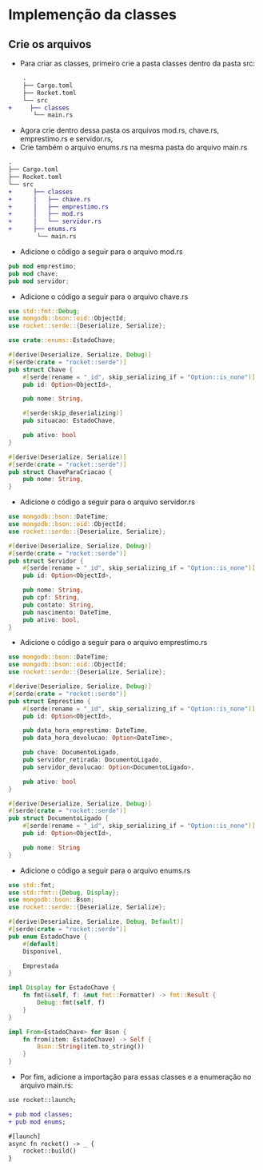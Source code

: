 # Implemenção da classes

## Crie os arquivos

* Para criar as classes, primeiro crie a pasta classes dentro da pasta src:

```diff
    .
    ├── Cargo.toml
    ├── Rocket.toml
    └── src
+     ├── classes
       └── main.rs

```

* Agora crie dentro dessa pasta os arquivos mod.rs, chave.rs, emprestimo.rs e servidor.rs,
* Crie também o arquivo enums.rs na mesma pasta do arquivo main.rs

```diff
.
├── Cargo.toml
├── Rocket.toml
└── src
+      ├── classes
+      │   ├── chave.rs
+      │   ├── emprestimo.rs
+      │   ├── mod.rs
+      │   └── servidor.rs
+      ├── enums.rs
        └── main.rs

```

* Adicione o cõdigo a seguir para o arquivo mod.rs

```rust
pub mod emprestimo;
pub mod chave;
pub mod servidor;
```

* Adicione o código a seguir para o arquivo chave.rs

```rust
use std::fmt::Debug;
use mongodb::bson::oid::ObjectId;
use rocket::serde::{Deserialize, Serialize};

use crate::enums::EstadoChave; 

#[derive(Deserialize, Serialize, Debug)]
#[serde(crate = "rocket::serde")]
pub struct Chave {
    #[serde(rename = "_id", skip_serializing_if = "Option::is_none")]
    pub id: Option<ObjectId>,

    pub nome: String,

    #[serde(skip_deserializing)]
    pub situacao: EstadoChave,

    pub ativo: bool
}

#[derive(Deserialize, Serialize)]
#[serde(crate = "rocket::serde")]
pub struct ChaveParaCriacao {
    pub nome: String,
}
```

* Adicione o código a seguir para o arquivo servidor.rs

```rust
use mongodb::bson::DateTime;
use mongodb::bson::oid::ObjectId;
use rocket::serde::{Deserialize, Serialize};

#[derive(Deserialize, Serialize, Debug)]
#[serde(crate = "rocket::serde")]
pub struct Servidor {
    #[serde(rename = "_id", skip_serializing_if = "Option::is_none")]
    pub id: Option<ObjectId>,

    pub nome: String,
    pub cpf: String,
    pub contato: String,
    pub nascimento: DateTime,
    pub ativo: bool,
}
```

* Adicione o código a seguir para o arquivo emprestimo.rs

```rust
use mongodb::bson::DateTime;
use mongodb::bson::oid::ObjectId;
use rocket::serde::{Deserialize, Serialize};

#[derive(Deserialize, Serialize, Debug)]
#[serde(crate = "rocket::serde")]
pub struct Emprestimo {
    #[serde(rename = "_id", skip_serializing_if = "Option::is_none")]
    pub id: Option<ObjectId>,

    pub data_hora_emprestimo: DateTime,
    pub data_hora_devolucao: Option<DateTime>,

    pub chave: DocumentoLigado,
    pub servidor_retirada: DocumentoLigado,
    pub servidor_devolucao: Option<DocumentoLigado>,

    pub ativo: bool
}

#[derive(Deserialize, Serialize, Debug)]
#[serde(crate = "rocket::serde")]
pub struct DocumentoLigado {
    #[serde(rename = "_id", skip_serializing_if = "Option::is_none")]
    pub id: Option<ObjectId>,

    pub nome: String
}
```

* Adicione o código a seguir para o arquivo enums.rs
```rust
use std::fmt;
use std::fmt::{Debug, Display};
use mongodb::bson::Bson;
use rocket::serde::{Deserialize, Serialize}; 

#[derive(Deserialize, Serialize, Debug, Default)]
#[serde(crate = "rocket::serde")]
pub enum EstadoChave {
    #[default]
    Disponivel,

    Emprestada
}

impl Display for EstadoChave {
    fn fmt(&self, f: &mut fmt::Formatter) -> fmt::Result {
        Debug::fmt(self, f)
    }
}

impl From<EstadoChave> for Bson {
    fn from(item: EstadoChave) -> Self {
        Bson::String(item.to_string())
    }
}
```

* Por fim, adicione a importação para essas classes e a enumeração no arquivo main.rs:
  
```diff
use rocket::launch;

+ pub mod classes;
+ pub mod enums;

#[launch]
async fn rocket() -> _ {
    rocket::build()
}
```

